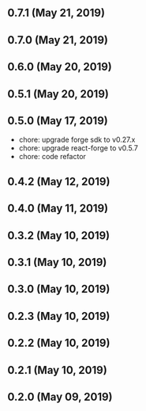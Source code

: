 ## 0.7.1 (May 21, 2019)


## 0.7.0 (May 21, 2019)


## 0.6.0 (May 20, 2019)


## 0.5.1 (May 20, 2019)


## 0.5.0 (May 17, 2019)

- chore: upgrade forge sdk to v0.27.x
- chore: upgrade react-forge to v0.5.7
- chore: code refactor

## 0.4.2 (May 12, 2019)


## 0.4.0 (May 11, 2019)


## 0.3.2 (May 10, 2019)


## 0.3.1 (May 10, 2019)


## 0.3.0 (May 10, 2019)


## 0.2.3 (May 10, 2019)


## 0.2.2 (May 10, 2019)


## 0.2.1 (May 10, 2019)


## 0.2.0 (May 09, 2019)
